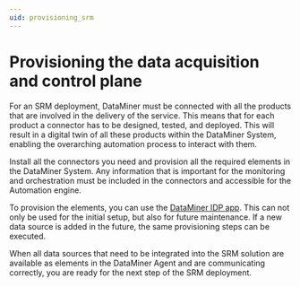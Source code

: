 ```yaml
---
uid: provisioning_srm
---
```


# Provisioning the data acquisition and control plane

For an SRM deployment, DataMiner must be connected with all the products that are involved in the delivery of the service. This means that for each product a connector has to be designed, tested, and deployed. This will result in a digital twin of all these products within the DataMiner System, enabling the overarching automation process to interact with them.

Install all the connectors you need and provision all the required elements in the DataMiner System. Any information that is important for the monitoring and orchestration must be included in the connectors and accessible for the Automation engine.

To provision the elements, you can use the [DataMiner IDP app](xref:SolIDP). This can not only be used for the initial setup, but also for future maintenance. If a new data source is added in the future, the same provisioning steps can be executed.

When all data sources that need to be integrated into the SRM solution are available as elements in the DataMiner Agent and are communicating correctly, you are ready for the next step of the SRM deployment.
